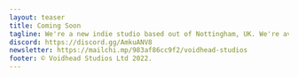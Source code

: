 ```yaml
---
layout: teaser
title: Coming Soon
tagline: We're a new indie studio based out of Nottingham, UK. We're avid gamers and we can't wait to share our first game with you soon!
discord: https://discord.gg/AmkuANV8
newsletter: https://mailchi.mp/983af86cc9f2/voidhead-studios
footer: © Voidhead Studios Ltd 2022.
---
```

